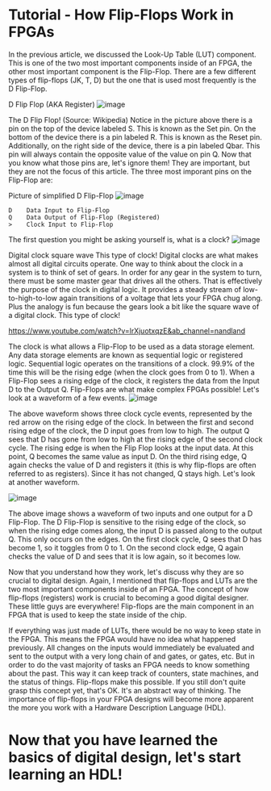 # Tutorial - How Flip-Flops Work in FPGAs

In the previous article, we discussed the Look-Up Table (LUT) component. This is one of the two most important components inside of an FPGA, the other most important component is the Flip-Flop. There are a few different types of flip-flops (JK, T, D) but the one that is used most frequently is the D Flip-Flop.

D Flip Flop (AKA Register)
![image](https://user-images.githubusercontent.com/52580367/152701232-a84f33b2-0398-4504-aaa5-72a5cab7097a.png)

The D Flip Flop! (Source: Wikipedia)
Notice in the picture above there is a pin on the top of the device labeled S. This is known as the Set pin. On the bottom of the device there is a pin labeled R. This is known as the Reset pin. Additionally, on the right side of the device, there is a pin labeled Qbar. This pin will always contain the opposite value of the value on pin Q. Now that you know what those pins are, let's ignore them! They are important, but they are not the focus of this article. The three most imporant pins on the Flip-Flop are:

Picture of simplified D Flip-Flop
![image](https://user-images.githubusercontent.com/52580367/152701239-7a7e4860-e4ae-46fd-a868-bd845f639368.png)


    D    Data Input to Flip-Flop
    Q    Data Output of Flip-Flop (Registered)
    >    Clock Input to Flip-Flop

The first question you might be asking yourself is, what is a clock?
![image](https://user-images.githubusercontent.com/52580367/152701251-7dad5017-fab6-44aa-8085-3675f4798a75.png)

Digital clock square wave
This type of clock!
Digital clocks are what makes almost all digital circuits operate. One way to think about the clock in a system is to think of set of gears. In order for any gear in the system to turn, there must be some master gear that drives all the others. That is effectively the purpose of the clock in digital logic. It provides a steady stream of low-to-high-to-low again transitions of a voltage that lets your FPGA chug along. Plus the analogy is fun because the gears look a bit like the square wave of a digital clock.
This type of clock!

https://www.youtube.com/watch?v=lrXjuotxqzE&ab_channel=nandland

The clock is what allows a Flip-Flop to be used as a data storage element. Any data storage elements are known as sequential logic or registered logic. Sequential logic operates on the transitions of a clock. 99.9% of the time this will be the rising edge (when the clock goes from 0 to 1). When a Flip-Flop sees a rising edge of the clock, it registers the data from the Input D to the Output Q. Flip-Flops are what make complex FPGAs possible! Let's look at a waveform of a few events.
![image](https://user-images.githubusercontent.com/52580367/152701277-d9b0a461-b4c2-4e42-b83c-a2443b103b5f.png)

The above waveform shows three clock cycle events, represented by the red arrow on the rising edge of the clock. In between the first and second rising edge of the clock, the D input goes from low to high. The output Q sees that D has gone from low to high at the rising edge of the second clock cycle. The rising edge is when the Flip Flop looks at the input data. At this point, Q becomes the same value as input D. On the third rising edge, Q again checks the value of D and registers it (this is why flip-flops are often referred to as registers). Since it has not changed, Q stays high. Let's look at another waveform.

![image](https://user-images.githubusercontent.com/52580367/152701290-77bb3890-600d-4f7b-a7ec-55aad7acdce9.png)

The above image shows a waveform of two inputs and one output for a D Flip-Flop. The D Flip-Flop is sensitive to the rising edge of the clock, so when the rising edge comes along, the input D is passed along to the output Q. This only occurs on the edges. On the first clock cycle, Q sees that D has become 1, so it toggles from 0 to 1. On the second clock edge, Q again checks the value of D and sees that it is low again, so it becomes low.

Now that you understand how they work, let's discuss why they are so crucial to digital design. Again, I mentioned that flip-flops and LUTs are the two most important components inside of an FPGA. The concept of how flip-flops (registers) work is crucial to becoming a good digital designer. These little guys are everywhere! Flip-flops are the main component in an FPGA that is used to keep the state inside of the chip.

If everything was just made of LUTs, there would be no way to keep state in the FPGA. This means the FPGA would have no idea what happened previously. All changes on the inputs would immediately be evaluated and sent to the output with a very long chain of and gates, or gates, etc. But in order to do the vast majority of tasks an FPGA needs to know something about the past. This way it can keep track of counters, state machines, and the status of things. Flip-flops make this possible. If you still don't quite grasp this concept yet, that's OK. It's an abstract way of thinking. The importance of flip-flops in your FPGA designs will become more apparent the more you work with a Hardware Description Language (HDL).

# Now that you have learned the basics of digital design, let's start learning an HDL!
